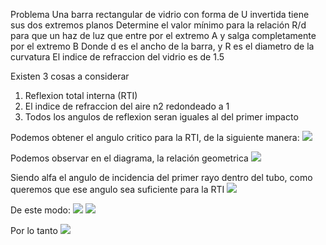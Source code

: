 Problema 
Una barra rectangular de vidrio con forma de U invertida tiene sus dos extremos planos 
Determine el valor mínimo para la relación R/d para que un haz de luz que entre por el extremo A y salga completamente por el extremo B
Donde d es el ancho de la barra, y R es el diametro de la curvatura 
El indice de refraccion del vidrio es de 1.5 


Existen 3 cosas a considerar
1. Reflexion total interna (RTI)
2. El indice de refraccion del aire n2 redondeado a 1
3. Todos los angulos de reflexion seran iguales al del primer impacto

Podemos obtener el angulo critico para la RTI, de la siguiente manera:
<img src=
  "http://latex.codecogs.com/gif.latex?sin(\theta_{c})=\frac{n_{2}}{n_{1}}" border="0"
/> 

Podemos observar en el diagrama, la relación geometrica 
<img src=
"http://latex.codecogs.com/gif.latex?sin(\alpha)=\frac{R}{(R+d)}" border="0"
/> 

Siendo alfa el angulo de incidencia del primer rayo dentro del tubo, como queremos que ese angulo sea suficiente para la RTI
<img src=
"http://latex.codecogs.com/gif.latex?\alpha<\theta_{c}" border="0"
/>

De este modo:
<img src=
"http://latex.codecogs.com/gif.latex?sin(\theta_{c})>\frac{1}{n}" border="0"
/>
<img src=
"http://latex.codecogs.com/gif.latex?\frac{R}{(R+d)}\geq\frac{1}{n}" border="0"
/>

Por lo tanto 
<img src=
"http://latex.codecogs.com/gif.latex?(\frac{R}{(d)})_{min}=\frac{1}{n-1}" border="0"
/> 
